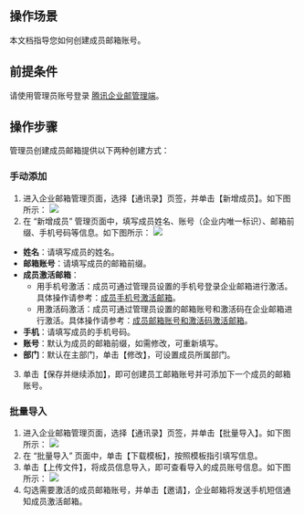 ## 操作场景
本文档指导您如何创建成员邮箱账号。

## 前提条件
请使用管理员账号登录 [腾讯企业邮管理端](https://exmail.qq.com/cgi-bin/bizmail)。


## 操作步骤

管理员创建成员邮箱提供以下两种创建方式：

### 手动添加

1. 进入企业邮箱管理页面，选择【通讯录】页签，并单击【新增成员】。如下图所示：
![](https://main.qcloudimg.com/raw/4f2aefd1ba8d113bed413fb79f61803e.png)
2. 在 “新增成员” 管理页面中，填写成员姓名、账号（企业内唯一标识）、邮箱前缀、手机号码等信息。如下图所示：
![](https://main.qcloudimg.com/raw/53951f3c5c31d3878f3984a8e17e6a51.png)
  - **姓名**：请填写成员的姓名。
  - **邮箱账号**：请填写成员的邮箱前缀。
  - **成员激活邮箱**：
    - 用手机号激活：成员可通过管理员设置的手机号登录企业邮箱进行激活。具体操作请参考：[成员手机号激活邮箱](https://cloud.tencent.com/document/product/613/46535)。
    -  用激活码激活：成员可通过管理员设置的邮箱账号和激活码在企业邮箱进行激活。具体操作请参考：[成员邮箱账号和激活码激活邮箱](https://cloud.tencent.com/document/product/613/46536)。
  - **手机**：请填写成员的手机号码。
  - **账号**：默认为成员的邮箱前缀，如需修改，可重新填写。
  - **部门**：默认在主部门，单击【修改】，可设置成员所属部门。
3. 单击【保存并继续添加】，即可创建员工邮箱账号并可添加下一个成员的邮箱账号。

### 批量导入
1. 进入企业邮箱管理页面，选择【通讯录】页签，并单击【批量导入】。如下图所示：
![](https://main.qcloudimg.com/raw/53e775c85e86e8b0a78be625670e705b.png)
2. 在 “批量导入” 页面中，单击【下载模板】，按照模板指引填写信息。
3. 单击【上传文件】，将成员信息导入，即可查看导入的成员账号信息。如下图所示：
![](https://main.qcloudimg.com/raw/2ac9c3ac065275dd4d8fdea26eb1f33f.png)
4. 勾选需要激活的成员邮箱账号，并单击【邀请】，企业邮箱将发送手机短信通知成员激活邮箱。



